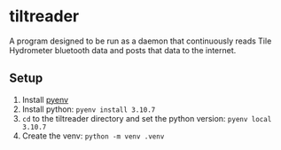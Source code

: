 # tiltreader

A program designed to be run as a daemon that continuously reads Tile Hydrometer bluetooth data and posts that data to the internet.

## Setup

1. Install [pyenv](https://github.com/pyenv/pyenv)
1. Install python: `pyenv install 3.10.7`
1. `cd` to the tiltreader directory and set the python version: `pyenv local 3.10.7`
1. Create the venv: `python -m venv .venv`
